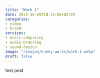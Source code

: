 ```yaml
---
title: "Work 1"
date: 2023-10-29T18:29:58+02:00
categories: 
- video
- brand
services: 
- music-composing
- audio-branding
- sound-design
image: "/images/dummy-works/work-1.webp"
draft: false
---
```


test post
